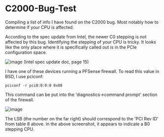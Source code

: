 # C2000-Bug-Test
Compiling a list of info I have found on the C2000 bug. Most notably how to determine if your CPU is affected.

According to the spec update from Intel, the newer C0 stepping is not affected by this bug. Identifying the stepping of your CPU is tricky. It looks like the only place where it is specifically called out is in the PCIe configuration space.

![image](https://github.com/user-attachments/assets/d5b49796-61d6-4277-b296-bba1aea7d0d6)
(Intel spec update doc, page 15)

I have one of these devices running a PFSense firewall. To read this value in BSD, I use pciconf:

`pciconf -r pci0:0:0:0 0x08`

This command can be put into the 'diagnostics->command prompt' section of the firewall.

![image](https://github.com/user-attachments/assets/43194218-d3aa-4e1b-a1a9-097e76377936)

The LSB (the number on the far right) should correspond to the 'PCI Rev ID' from table 8 above. In the above screenshot, it appears to indicate a B0 stepping CPU. 

